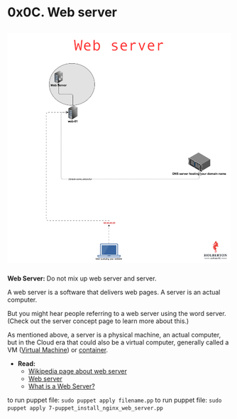 # 0x0C. Web server

## <p align="center">![alt text](https://github.com/Dikachis/alx-system_engineering-devops/blob/main/image_devops/Web_server.png?raw=true)</p>

**Web Server:**
Do not mix up web server and server.

A web server is a software that delivers web pages. A server is an actual computer.

But you might hear people referring to a web server using the word server. (Check out the server concept page to learn more about this.)

As mentioned above, a server is a physical machine, an actual computer, but in the Cloud era that could also be a virtual computer, generally called a VM ([Virtual Machine](https://en.wikipedia.org/wiki/Virtual_machine)) or [container](https://www.cio.com/article/247005/what-are-containers-and-why-do-you-need-them.html).

- **Read:**
	- [Wikipedia page about web server](https://en.wikipedia.org/wiki/Web_server)
	- [Web server](https://www.techtarget.com/whatis/definition/Web-server)
	- [What is a Web Server?](https://developer.mozilla.org/en-US/docs/Learn/Common_questions/What_is_a_web_server)


to run puppet file: ``sudo puppet apply filename.pp``
to run puppet file: ``sudo puppet apply 7-puppet_install_nginx_web_server.pp``
